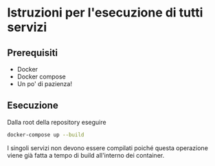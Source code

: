 # Istruzioni per l'esecuzione di tutti servizi

## Prerequisiti

- Docker
- Docker compose
- Un po' di pazienza!

## Esecuzione

Dalla root della repository eseguire
```sh
docker-compose up --build
```

I singoli servizi non devono essere compilati poiché questa operazione viene già fatta a tempo di build all'interno dei container.

&nbsp;
<div class="page-break"></div>
